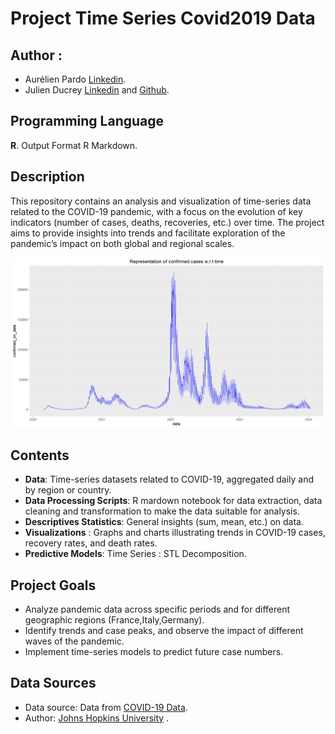 # Project Time Series Covid2019 Data

## Author : 
- Aurélien Pardo [Linkedin](www.linkedin.com/in/aurélien-pardo-24a02324b).
- Julien Ducrey [Linkedin](https://www.linkedin.com/in/julien-ducrey-21jd/) and [Github](https://github.com/jducrey).

## Programming Language

**R**. Output Format R Markdown.

## Description

This repository contains an analysis and visualization of time-series data related to the COVID-19 pandemic, with a focus on the evolution of key indicators (number of cases, deaths, recoveries, etc.) over time. The project aims to provide insights into trends and facilitate exploration of the pandemic’s impact on both global and regional scales.

![Image](confirmed_cases_covid_2019_Italy.png)

## Contents

- **Data**: Time-series datasets related to COVID-19, aggregated daily and by region or country.
- **Data Processing Scripts**: R mardown notebook for data extraction, data cleaning and transformation to make the data suitable for analysis.
- **Descriptives Statistics**: General insights (sum, mean, etc.) on data.
- **Visualizations** : Graphs and charts illustrating trends in COVID-19 cases, recovery rates, and death rates.
- **Predictive Models**: Time Series : STL Decomposition.

## Project Goals

- Analyze pandemic data across specific periods and for different geographic regions (France,Italy,Germany).
- Identify trends and case peaks, and observe the impact of different waves of the pandemic.
- Implement time-series models to predict future case numbers.


## Data Sources
- Data source: Data from [COVID-19 Data](https://disease.sh/).
- Author: 	[Johns Hopkins University](https://coronavirus.jhu.edu/map.html) .
  
